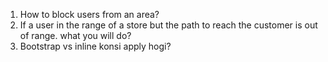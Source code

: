 1. How to block users from an area?
2. If a user in the range of a store but the path to reach the customer is out of range. what you will do?
3. Bootstrap vs inline konsi apply hogi?